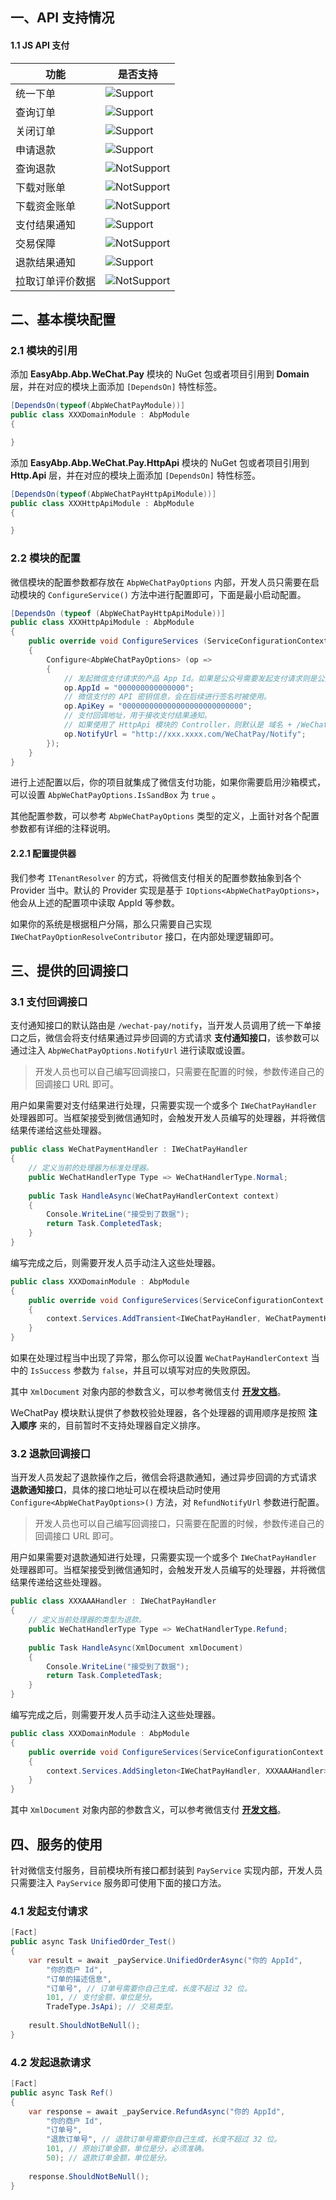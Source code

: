 ## 一、API 支持情况

#### 1.1 JS API 支付

| 功能             | 是否支持                                                     |
| ---------------- | ------------------------------------------------------------ |
| 统一下单         | ![Support](https://img.shields.io/badge/-支持-brightgreen.svg) |
| 查询订单         | ![Support](https://img.shields.io/badge/-支持-brightgreen.svg) |
| 关闭订单         | ![Support](https://img.shields.io/badge/-支持-brightgreen.svg) |
| 申请退款         | ![Support](https://img.shields.io/badge/-支持-brightgreen.svg) |
| 查询退款         | ![NotSupport](https://img.shields.io/badge/-%E4%B8%8D%E6%94%AF%E6%8C%81-red.svg) |
| 下载对账单       | ![NotSupport](https://img.shields.io/badge/-%E4%B8%8D%E6%94%AF%E6%8C%81-red.svg) |
| 下载资金账单     | ![NotSupport](https://img.shields.io/badge/-%E4%B8%8D%E6%94%AF%E6%8C%81-red.svg) |
| 支付结果通知     | ![Support](https://img.shields.io/badge/-支持-brightgreen.svg) |
| 交易保障         | ![NotSupport](https://img.shields.io/badge/-%E4%B8%8D%E6%94%AF%E6%8C%81-red.svg) |
| 退款结果通知     | ![Support](https://img.shields.io/badge/-支持-brightgreen.svg) |
| 拉取订单评价数据 | ![NotSupport](https://img.shields.io/badge/-%E4%B8%8D%E6%94%AF%E6%8C%81-red.svg) |

## 二、基本模块配置

### 2.1 模块的引用

添加 **EasyAbp.Abp.WeChat.Pay** 模块的 NuGet 包或者项目引用到 **Domain** 层，并在对应的模块上面添加 `[DependsOn]` 特性标签。

```csharp
[DependsOn(typeof(AbpWeChatPayModule))]
public class XXXDomainModule : AbpModule
{

}
```

添加 **EasyAbp.Abp.WeChat.Pay.HttpApi** 模块的 NuGet 包或者项目引用到 **Http.Api** 层，并在对应的模块上面添加 `[DependsOn]` 特性标签。

```csharp
[DependsOn(typeof(AbpWeChatPayHttpApiModule))]
public class XXXHttpApiModule : AbpModule
{

}
```

### 2.2 模块的配置

微信模块的配置参数都存放在 `AbpWeChatPayOptions` 内部，开发人员只需要在启动模块的 `ConfigureService()` 方法中进行配置即可，下面是最小启动配置。

```csharp
[DependsOn (typeof (AbpWeChatPayHttpApiModule))]
public class XXXHttpApiModule : AbpModule 
{
    public override void ConfigureServices (ServiceConfigurationContext context) 
    {
        Configure<AbpWeChatPayOptions> (op => 
        {
            // 发起微信支付请求的产品 App Id。如果是公众号需要发起支付请求则是公众号的 AppId，小程序则是小程序的 AppId。
            op.AppId = "000000000000000";
            // 微信支付的 API 密钥信息，会在后续进行签名时被使用。
            op.ApiKey = "000000000000000000000000000";
            // 支付回调地址，用于接收支付结果通知。
            // 如果使用了 HttpApi 模块的 Controller，则默认是 域名 + /WeChatPay/Notify 路由。
            op.NotifyUrl = "http://xxx.xxxx.com/WeChatPay/Notify";
        });
    }
}
```

进行上述配置以后，你的项目就集成了微信支付功能，如果你需要启用沙箱模式，可以设置 `AbpWeChatPayOptions.IsSandBox` 为 `true` 。

其他配置参数，可以参考 `AbpWeChatPayOptions` 类型的定义，上面针对各个配置参数都有详细的注释说明。

#### 2.2.1 配置提供器

我们参考 `ITenantResolver` 的方式，将微信支付相关的配置参数抽象到各个 Provider 当中。默认的 Provider 实现是基于 `IOptions<AbpWeChatPayOptions>`，他会从上述的配置项中读取 AppId 等参数。

如果你的系统是根据租户分隔，那么只需要自己实现 `IWeChatPayOptionResolveContributor` 接口，在内部处理逻辑即可。

## 三、提供的回调接口

### 3.1 支付回调接口

支付通知接口的默认路由是 `/wechat-pay/notify`，当开发人员调用了统一下单接口之后，微信会将支付结果通过异步回调的方式请求 **支付通知接口**，该参数可以通过注入 `AbpWeChatPayOptions.NotifyUrl` 进行读取或设置。

> 开发人员也可以自己编写回调接口，只需要在配置的时候，参数传递自己的回调接口 URL 即可。

用户如果需要对支付结果进行处理，只需要实现一个或多个 `IWeChatPayHandler` 处理器即可。当框架接受到微信通知时，会触发开发人员编写的处理器，并将微信结果传递给这些处理器。

```csharp
public class WeChatPaymentHandler : IWeChatPayHandler
{
  	// 定义当前的处理器为标准处理器。
  	public WeChatHandlerType Type => WeChatHandlerType.Normal;
  
    public Task HandleAsync(WeChatPayHandlerContext context)
    {
        Console.WriteLine("接受到了数据");
        return Task.CompletedTask;
    }
}
```

编写完成之后，则需要开发人员手动注入这些处理器。

```csharp
public class XXXDomainModule : AbpModule
{
    public override void ConfigureServices(ServiceConfigurationContext context)
    {
        context.Services.AddTransient<IWeChatPayHandler, WeChatPaymentHandler>();
    }
}
```

如果在处理过程当中出现了异常，那么你可以设置 `WeChatPayHandlerContext` 当中的 `IsSuccess` 参数为 `false`，并且可以填写对应的失败原因。

其中 `XmlDocument` 对象内部的参数含义，可以参考微信支付 **[开发文档](https://pay.weixin.qq.com/wiki/doc/api/jsapi.php?chapter=9_7&index=8)**。

WeChatPay 模块默认提供了参数校验处理器，各个处理器的调用顺序是按照 **注入顺序** 来的，目前暂时不支持处理器自定义排序。

### 3.2 退款回调接口

当开发人员发起了退款操作之后，微信会将退款通知，通过异步回调的方式请求 **退款通知接口**，具体的接口地址可以在模块启动时使用 `Configure<AbpWeChatPayOptions>()` 方法，对 `RefundNotifyUrl` 参数进行配置。

>开发人员也可以自己编写回调接口，只需要在配置的时候，参数传递自己的回调接口 URL 即可。

用户如果需要对退款通知进行处理，只需要实现一个或多个 `IWeChatPayHandler` 处理器即可。当框架接受到微信通知时，会触发开发人员编写的处理器，并将微信结果传递给这些处理器。

```csharp
public class XXXAAAHandler : IWeChatPayHandler
{
  	// 定义当前处理器的类型为退款。
    public WeChatHandlerType Type => WeChatHandlerType.Refund;
  
    public Task HandleAsync(XmlDocument xmlDocument)
    {
        Console.WriteLine("接受到了数据");
        return Task.CompletedTask;
    }
}
```

编写完成之后，则需要开发人员手动注入这些处理器。

```csharp
public class XXXDomainModule : AbpModule
{
    public override void ConfigureServices(ServiceConfigurationContext context)
    {
        context.Services.AddSingleton<IWeChatPayHandler, XXXAAAHandler>();
    }
}
```

其中 `XmlDocument` 对象内部的参数含义，可以参考微信支付 **[开发文档](https://pay.weixin.qq.com/wiki/doc/api/jsapi.php?chapter=9_16&index=10)**。

## 四、服务的使用

针对微信支付服务，目前模块所有接口都封装到 `PayService` 实现内部，开发人员只需要注入 `PayService` 服务即可使用下面的接口方法。

### 4.1 发起支付请求

```csharp
[Fact]
public async Task UnifiedOrder_Test()
{
    var result = await _payService.UnifiedOrderAsync("你的 AppId",
        "你的商户 Id",
        "订单的描述信息",
        "订单号", // 订单号需要你自己生成，长度不超过 32 位。
        101, // 支付金额，单位是分。
        TradeType.JsApi); // 交易类型。
    
    result.ShouldNotBeNull();
}
```

### 4.2 发起退款请求

```csharp
[Fact]
public async Task Ref()
{
    var response = await _payService.RefundAsync("你的 AppId",
        "你的商户 Id",
        "订单号",
        "退款订单号", // 退款订单号需要你自己生成，长度不超过 32 位。
        101, // 原始订单金额，单位是分，必须准确。
        50); // 退款订单金额，单位是分。
    
    response.ShouldNotBeNull();
}
```
